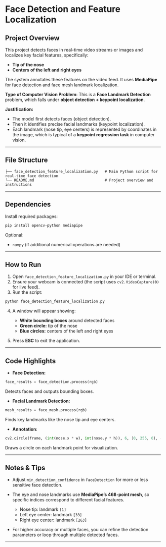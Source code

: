 # Face Detection and Feature Localization

## Project Overview

This project detects faces in real-time video streams or images and localizes key facial features, specifically:

* **Tip of the nose**
* **Centers of the left and right eyes**

The system annotates these features on the video feed. It uses **MediaPipe** for face detection and face mesh landmark localization.

**Type of Computer Vision Problem:**
This is a **Face Landmark Detection** problem, which falls under **object detection + keypoint localization**.

**Justification:**

* The model first detects faces (object detection).
* Then it identifies precise facial landmarks (keypoint localization).
* Each landmark (nose tip, eye centers) is represented by coordinates in the image, which is typical of a **keypoint regression task** in computer vision.

---

## File Structure

```
├── face_detection_feature_localization.py   # Main Python script for real-time face detection
└── README.md                                # Project overview and instructions
```

---

## Dependencies

Install required packages:

```bash
pip install opencv-python mediapipe
```

Optional:

* `numpy` (if additional numerical operations are needed)

---

## How to Run

1. Open `face_detection_feature_localization.py` in your IDE or terminal.
2. Ensure your webcam is connected (the script uses `cv2.VideoCapture(0)` for live feed).
3. Run the script:

```bash
python face_detection_feature_localization.py
```

4. A window will appear showing:

   * **White bounding boxes** around detected faces
   * **Green circle:** tip of the nose
   * **Blue circles:** centers of the left and right eyes

5. Press **ESC** to exit the application.

---

## Code Highlights

* **Face Detection:**

```python
face_results = face_detection.process(rgb)
```

Detects faces and outputs bounding boxes.

* **Facial Landmark Detection:**

```python
mesh_results = face_mesh.process(rgb)
```

Finds key landmarks like the nose tip and eye centers.

* **Annotation:**

```python
cv2.circle(frame, (int(nose.x * w), int(nose.y * h)), 6, (0, 255, 0), -1)
```

Draws a circle on each landmark point for visualization.

---

## Notes & Tips

* Adjust `min_detection_confidence` in `FaceDetection` for more or less sensitive face detection.
* The eye and nose landmarks use **MediaPipe’s 468-point mesh**, so specific indices correspond to different facial features.

  * Nose tip: landmark `[1]`
  * Left eye center: landmark `[33]`
  * Right eye center: landmark `[263]`
* For higher accuracy or multiple faces, you can refine the detection parameters or loop through multiple detected faces.

---


